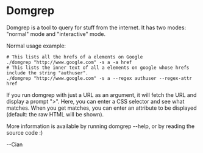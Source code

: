 Domgrep
=======

Domgrep is a tool to query for stuff from the internet.
It has two modes: "normal" mode and "interactive" mode. 

Normal usage example:

    # This lists all the hrefs of a elements on Google
    ./domgrep "http://www.google.com" -s a -a href 
    # This lists the inner text of all a elements on google whose hrefs include the string "authuser".
    ./domgrep "http://www.google.com" -s a --regex authuser --regex-attr href 

If you run domgrep with just a URL as an argument, it will fetch the URL and display a prompt "&gt;".
Here, you can enter a CSS selector and see what matches. 
When you get matches, you can enter an attribute to be displayed (default: the raw HTML will be shown).

More information is available by running domgrep --help, or by reading the source code :)

 --Cian
